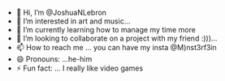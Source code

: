 - 👋 Hi, I’m @JoshuaNLebron
- 👀 I’m interested in art and music...
- 🌱 I’m currently learning how to manage my time more
- 💞️ I’m looking to collaborate on a project with my friend :)))...
- 📫 How to reach me ... you can have my insta @M)nst3rf3in
- 😄 Pronouns: ...he-him
- ⚡ Fun fact: ... I really like video games

<!---
JoshuaNLebron/JoshuaNLebron is a ✨ special ✨ repository because its `README.md` (this file) appears on your GitHub profile.
You can click the Preview link to take a look at your changes.
--->
